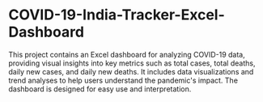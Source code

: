 # COVID-19-India-Tracker-Excel-Dashboard
This project contains an Excel dashboard for analyzing COVID-19 data, providing visual insights into key metrics such as total cases, total deaths, daily new cases, and daily new deaths. It includes data visualizations and trend analyses to help users understand the pandemic's impact. The dashboard is designed for easy use and interpretation.
